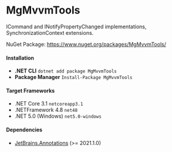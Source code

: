# MgMvvmTools
ICommand and INotifyPropertyChanged implementations, SynchronizationContext extensions.

NuGet Package: https://www.nuget.org/packages/MgMvvmTools/

#### Installation
 - **.NET CLI** `dotnet add package MgMvvmTools`
 - **Package Manager** `Install-Package MgMvvmTools`

#### Target Frameworks
 - .NET Core 3.1 `netcoreapp3.1`
 - .NETFramework 4.8 `net48`
 - .NET 5.0 (Windows) `net5.0-windows`

#### Dependencies
 - [JetBrains.Annotations](https://www.nuget.org/packages/JetBrains.Annotations/) (>= 2021.1.0)
